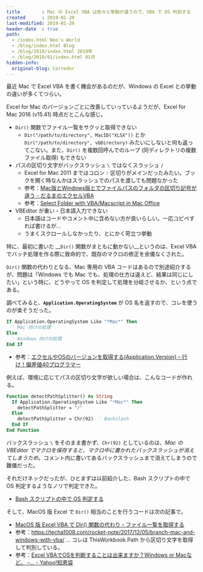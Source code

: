 ```yaml
---
title        : Mac の Excel VBA は色々と挙動が違うので、VBA で OS 判別する
created      : 2019-01-20
last-modified: 2019-01-20
header-date  : true
path:
  - /index.html Neo's World
  - /blog/index.html Blog
  - /blog/2019/index.html 2019年
  - /blog/2019/01/index.html 01月
hidden-info:
  original-blog: Corredor
---
```


最近 Mac で Excel VBA を書く機会があるのだが、Windows の Excel との挙動の違いが多くてつらい。

Excel for Mac のバージョンごとに改善していっているようだが、Excel for Mac 2016 (v15.41) 時点だとこんな感じ。

- `Dir()` 関数でファイル一覧をサクッと取得できない
  - `Dir("/path/to/directory", MacID("XLSX"))` とか `Dir("/path/to/directory", vbDirectory)` みたいにしないと何も返ってこない。また、`Dir()` を複数回呼んでのループ (同ディレクトリの複数ファイル取得) もできない
- パスの区切り文字がバックスラッシュ `\` ではなくスラッシュ `/`
  - Excel for Mac 2011 まではコロン `:` 区切りがメインだったみたい。ブックを開く時なんかはスラッシュでのパスを渡しても問題なかった
  - 参考：[Mac版とWindows版とでファイルパスのフォルダの区切り記号が違う - だるまのエクセルVBA](http://darumaexcel.uijin.com/info/pause.html)
  - 参考：[Select Folder with VBA/Macscript in Mac Office](https://www.rondebruin.nl/mac/mac017.htm)
- VBEditor が重い・日本語入力できない
  - 日本語はコードやコメント中に含めない方が良いらしい。一応コピペすれば書けるが…
  - うまくスクロールしなかったり、とにかく苛立つ挙動

特に、最初に書いた __`Dir()` 関数がまともに動かない__というのは、Excel VBA でバッチ処理を作る際に致命的で、既存のマクロの修正を余儀なくされた。

`Dir()` 関数の代わりとなる、Mac 専用の VBA コードはあるので別途紹介するが、問題は「Windows でも Mac でも、処理の仕方は違えど、結果は同じにしたい」という時に、どうやって OS を判定して処理を分岐させるか、という点である。

調べてみると、__`Application.OperatingSystem`__ が OS 名を返すので、コレを使うのが楽そうだった。

```vb
If Application.OperatingSystem Like "*Mac*" Then
  ' Mac 向けの処理
Else
  ' Windows 向けの処理
End If
```

- 参考：[エクセルやOSのバージョンを取得する(Application.Version) – 行け！偏差値40プログラマー](http://hensa40.cutegirl.jp/archives/465)

例えば、環境に応じてパスの区切り文字が欲しい場合は、こんなコードが作れる。

```vb
Function detectPathSplitter() As String
  If Application.OperatingSystem Like "*Mac*" Then
    detectPathSplitter = "/"
  Else
    detectPathSplitter = Chr(92)  ' Backslash
  End If
End Function
```

バックスラッシュ `\` をそのまま書かず、`Chr(92)` としているのは、_Mac の VBEditor でマクロを保存すると、マクロ中に書かれたバックスラッシュが消えてしまうため_。コメント内に書いてあるバックスラッシュまで消えてしまうので難儀だった。

それだけネックだったが、ひとまずは以前紹介した、Bash スクリプトの中で OS 判定するようなノリで判定できた。

- [Bash スクリプトの中で OS 判定する](/blog/2017/12/15-02.html)

そして、MacOS 版 Excel で `Dir()` 相当のことを行うコードは次の記事で。

- [MacOS 版 Excel VBA で Dir() 関数の代わり・ファイル一覧を取得する](/blog/2019/01/21-02.html)
- 参考：<https://techa1008.com/rocket-note/2017/12/05/branch-mac-and-windows-with-vba/> … コレは ThisWorkbook.Path から区切り文字を取得して判別している。
- 参考：[Excel VBAでOSを判断することは出来ますか？Windows or Macなど。 -... - Yahoo!知恵袋](https://detail.chiebukuro.yahoo.co.jp/qa/question_detail/q1399944313)
